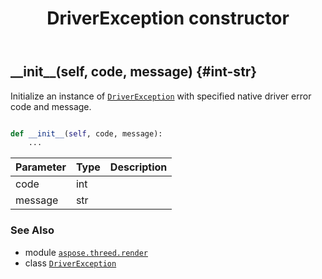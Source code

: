 ﻿---
title: DriverException constructor
second_title: Aspose.3D for Python via .NET API References
description: 
type: docs
weight: 10
url: /python-net/aspose.threed.render/driverexception/__init__/
is_root: false
---

## \_\_init\_\_(self, code, message) {#int-str}

Initialize an instance of [`DriverException`](/3d/python-net/aspose.threed.render/driverexception) with specified native driver error code and message.



```python

def __init__(self, code, message):
    ...
```


| Parameter | Type | Description |
| :- | :- | :- |
| code | int |  |
| message | str |  |



### See Also
* module [`aspose.threed.render`](../../)
* class [`DriverException`](/3d/python-net/aspose.threed.render/driverexception)
